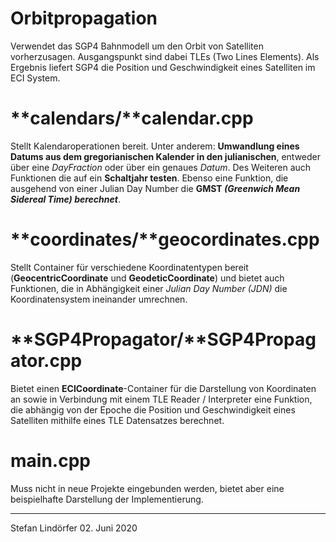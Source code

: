 # Orbitpropagation
Verwendet das SGP4 Bahnmodell um den Orbit von Satelliten vorherzusagen. Ausgangspunkt sind dabei TLEs (Two Lines Elements). Als Ergebnis liefert SGP4 die Position und Geschwindigkeit eines Satelliten im ECI System.

# **calendars/**calendar.cpp #
Stellt Kalendaroperationen bereit. Unter anderem: **Umwandlung eines Datums aus dem gregorianischen Kalender in den julianischen**, entweder über eine *DayFraction* oder über ein genaues *Datum*. Des Weiteren auch Funktionen die auf ein **Schaltjahr testen**. Ebenso eine Funktion, die ausgehend von einer Julian Day Number die **GMST *(Greenwich Mean Sidereal Time) berechnet***.

# **coordinates/**geocordinates.cpp #
Stellt Container für verschiedene Koordinatentypen bereit (**GeocentricCoordinate** und **GeodeticCoordinate**) und bietet auch Funktionen, die in Abhängigkeit einer *Julian Day Number (JDN)* die Koordinatensystem ineinander umrechnen.

# **SGP4Propagator/**SGP4Propagator.cpp #
Bietet einen **ECICoordinate**-Container für die Darstellung von Koordinaten an sowie in Verbindung mit einem TLE Reader / Interpreter eine Funktion, die abhängig von der Epoche die Position und Geschwindigkeit eines Satelliten mithilfe eines TLE Datensatzes berechnet.

# main.cpp #
Muss nicht in neue Projekte eingebunden werden, bietet aber eine beispielhafte Darstellung der Implementierung.


-----------------
Stefan Lindörfer
 02. Juni 2020

